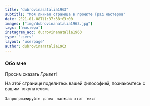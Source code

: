 ```yaml
---
title: "dubrovinanatalia1963"
subtitle: "Моя личная страница в проекте Град мастеров"
date: 2021-01-08T11:37:38+03:00
images: ["img/dubrovinanatalia1963.jpg"]
tags: ["мастера"]
instagram_acc: dubrovinanatalia1963
type: "users"
layout: "userpage"
author: dubrovinanatalia1963
---
```


### Обо мне
Просим сказать  *Привет*!

На этой странице поделитесь вашей философией, познакомтесь с вашим покупателем.

```Запрограммируйте успех ```
```написав этот текст```
